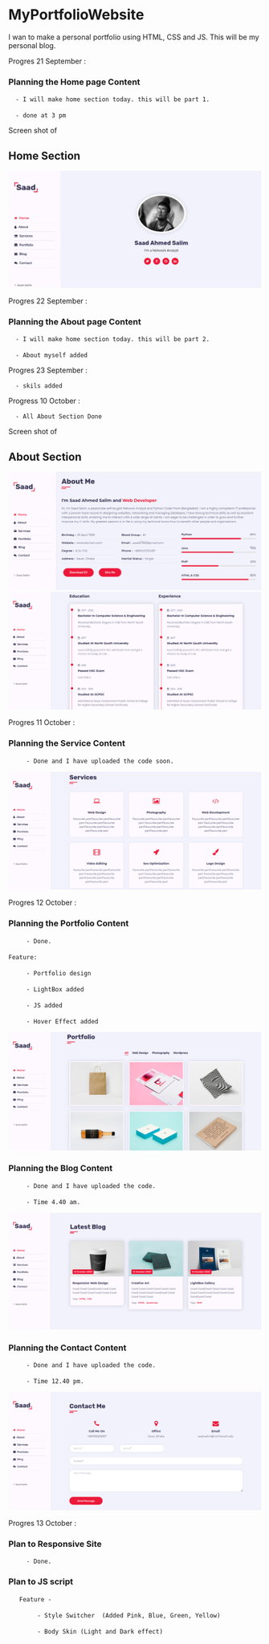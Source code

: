 # MyPortfolioWebsite
I wan to make a personal portfolio using HTML, CSS and JS. This will be my personal blog.

Progres 21 September :

   <h3> <b> Planning the Home page Content </b> </h3>
      
      - I will make home section today. this will be part 1.
      
      - done at 3 pm
      
 Screen shot of <h2>Home Section</h2>
 
 <img src ="https://github.com/SaadAhmedSalim/MyPortfolioWebsite/blob/master/Screenshot_2020-09-21%20Personal%20Portfolio%20Template.png">

Progres 22 September :

   <h3> <b> Planning the About page Content </b> </h3>
      
      - I will make home section today. this will be part 2.
      
      - About myself added

Progres 23 September :

      - skils added

Progress 10 October :

      - All About Section Done 
      
Screen shot of <h2>About Section</h2>
 
 <img src ="https://github.com/SaadAhmedSalim/MyPortfolioWebsite/blob/master/Screenshot_2020-10-11.png">
 <br>
 <img src ="https://github.com/SaadAhmedSalim/MyPortfolioWebsite/blob/master/Screenshot2_2020-10-11.png">
 
 Progres 11 October :

   <h3> <b> Planning the Service Content </b> </h3>
    
         - Done and I have uploaded the code soon.
       
   <img src ="https://github.com/SaadAhmedSalim/MyPortfolioWebsite/blob/master/Screenshot_2020-10-11 Services.png">


Progres 12 October :

   <h3> <b> Planning the Portfolio Content </b> </h3>
    
         - Done.
    
    Feature:
         
         - Portfolio design
         
         - LightBox added
         
         - JS added
         
         - Hover Effect added
         
   <img src ="https://github.com/SaadAhmedSalim/MyPortfolioWebsite/blob/master/Screenshot_2020-10-12 Portfolio.png">

 
 <h3> <b> Planning the Blog Content </b> </h3>
    
         - Done and I have uploaded the code.
         
         - Time 4.40 am.

   <img src ="https://github.com/SaadAhmedSalim/MyPortfolioWebsite/blob/master/Screenshot_2020-10-12 Blog.png">


<h3> <b> Planning the Contact Content </b> </h3>
    
         - Done and I have uploaded the code.
         
         - Time 12.40 pm.

   <img src ="https://github.com/SaadAhmedSalim/MyPortfolioWebsite/blob/master/Screenshot_2020-10-12 Contact.png">
   
   
   Progres 13 October :

   <h3> <b> Plan to Responsive Site </b> </h3>
    
         - Done.
         
   <h3> <b> Plan to JS script </b> </h3>
   
       Feature -
       
            - Style Switcher  (Added Pink, Blue, Green, Yellow)
            
            - Body Skin (Light and Dark effect)
            
